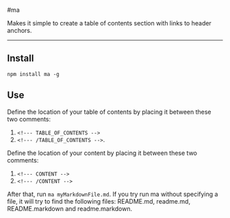 #ma

Makes it simple to create a table of contents section with links to header anchors.

---

## Install

`npm install ma -g`

## Use

Define the location of your table of contents by placing it between these two comments: 

1. `<!--- TABLE_OF_CONTENTS -->`
2. `<!--- /TABLE_OF_CONTENTS -->`.

Define the location of your content by placing it between these two comments: 

1. `<!--- CONTENT -->`
2. `<!--- /CONTENT -->`

After that, run `ma myMarkdownFile.md`. If you try run ma without specifying a file, it will try to find the following files: README.md, readme.md, README.markdown and readme.markdown.